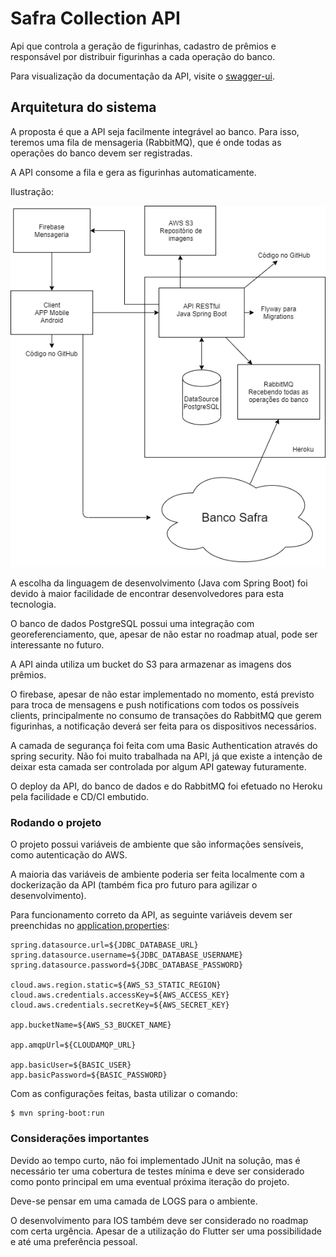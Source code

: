 # Safra Collection API


Api que controla a geração de figurinhas, cadastro de prêmios e responsável por distribuir figurinhas a cada operação do banco.

Para visualização da documentação da API, visite o [swagger-ui](https://hacka-bank.herokuapp.com/api/swagger-ui/index.html?configUrl=/api/v3/api-docs/swagger-config).


## Arquitetura do sistema


A proposta é que a API seja facilmente integrável ao banco. Para isso, teremos uma fila de mensageria (RabbitMQ), que é onde todas as operações do banco devem ser registradas.

A API consome a fila e gera as figurinhas automaticamente.

Ilustração:


![Alt text](arquitetura-safra-collection.png?raw=true "Title")


A escolha da linguagem de desenvolvimento (Java com Spring Boot) foi devido à maior facilidade de encontrar desenvolvedores para esta tecnologia.

O banco de dados PostgreSQL possui uma integração com georeferenciamento, que, apesar de não estar no roadmap atual, pode ser interessante no futuro.

A API ainda utiliza um bucket do S3 para armazenar as imagens dos prêmios.

O firebase, apesar de não estar implementado no momento, está previsto para troca de mensagens e push notifications com todos os possíveis clients, principalmente no consumo de transações do RabbitMQ que gerem figurinhas, a notificação deverá ser feita para os dispositivos necessários.

A camada de segurança foi feita com uma Basic Authentication através do spring security. Não foi muito trabalhada na API, já que existe a intenção de deixar esta camada ser controlada por algum API gateway futuramente.

O deploy da API, do banco de dados e do RabbitMQ foi efetuado no Heroku pela facilidade e CD/CI embutido.



### Rodando o projeto


O projeto possui variáveis de ambiente que são informações sensíveis, como autenticação do AWS.

A maioria das variáveis de ambiente poderia ser feita localmente com a dockerização da API (também fica pro futuro para agilizar o desenvolvimento).

Para funcionamento correto da API, as seguinte variáveis devem ser preenchidas no [application.properties](/safra-t6/src/main/resources/application.properties):

```
spring.datasource.url=${JDBC_DATABASE_URL}
spring.datasource.username=${JDBC_DATABASE_USERNAME}
spring.datasource.password=${JDBC_DATABASE_PASSWORD}

cloud.aws.region.static=${AWS_S3_STATIC_REGION}
cloud.aws.credentials.accessKey=${AWS_ACCESS_KEY}
cloud.aws.credentials.secretKey=${AWS_SECRET_KEY}

app.bucketName=${AWS_S3_BUCKET_NAME}

app.amqpUrl=${CLOUDAMQP_URL}

app.basicUser=${BASIC_USER}
app.basicPassword=${BASIC_PASSWORD}
```

Com as configurações feitas, basta utilizar o comando:

```
$ mvn spring-boot:run
```



### Considerações importantes


Devido ao tempo curto, não foi implementado JUnit na solução, mas é necessário ter uma cobertura de testes mínima e deve ser considerado como ponto principal em uma eventual próxima iteração do projeto.

Deve-se pensar em uma camada de LOGS para o ambiente.

O desenvolvimento para IOS também deve ser considerado no roadmap com certa urgência. Apesar de a utilização do Flutter ser uma possibilidade e até uma preferência pessoal.


